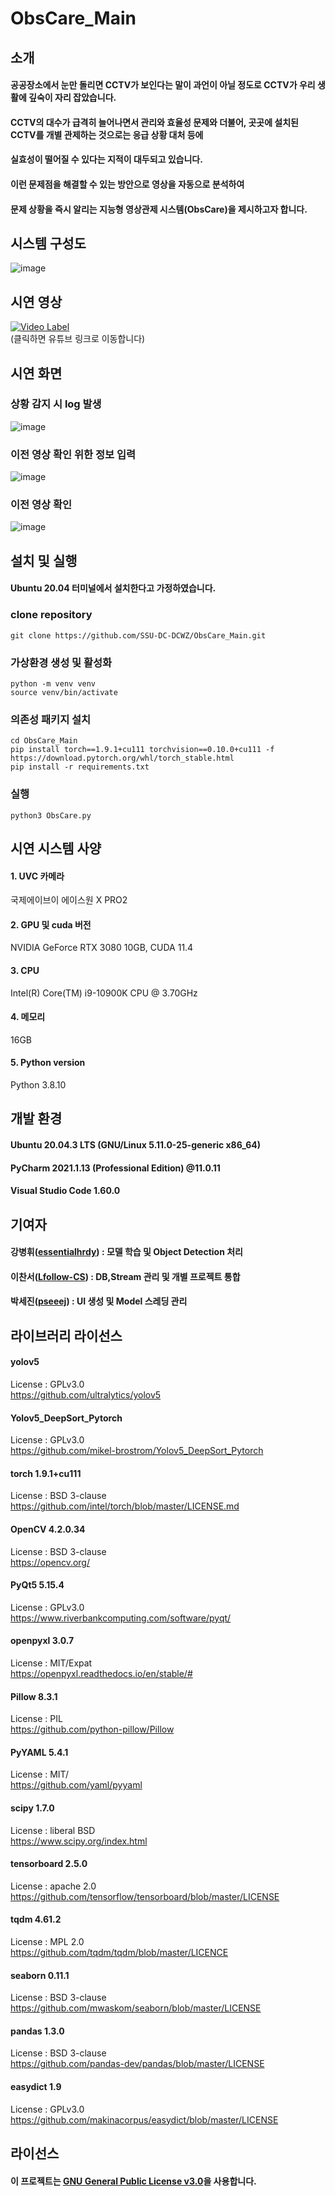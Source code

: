 # ObsCare_Main
## 소개
#### 공공장소에서 눈만 돌리면 CCTV가 보인다는 말이 과언이 아닐 정도로 CCTV가 우리 생활에 깊숙이 자리 잡았습니다.
#### CCTV의 대수가 급격히 늘어나면서 관리와 효율성 문제와 더불어, 곳곳에 설치된 CCTV를 개별 관제하는 것으로는 응급 상황 대처 등에
#### 실효성이 떨어질 수 있다는 지적이 대두되고 있습니다.
#### 이런 문제점을 해결할 수 있는 방안으로 영상을 자동으로 분석하여
#### 문제 상황을 즉시 알리는 지능형 영상관제 시스템(ObsCare)을 제시하고자 합니다.

## 시스템 구성도
![image](https://user-images.githubusercontent.com/49185035/132118172-4c61f4bd-609e-4407-8e78-bbd160e2339e.png)

## 시연 영상
[![Video Label](https://user-images.githubusercontent.com/60226988/137311524-d325a2f5-e579-4a9d-8470-173a1f4ba58d.jpg)](https://www.youtube.com/watch?v=wJdjtgeti40)  
(클릭하면 유튜브 링크로 이동합니다)  

## 시연 화면
### 상황 감지 시 log 발생
![image](https://user-images.githubusercontent.com/49185035/132118122-bc0d449c-721b-45e6-a11f-87774ec60777.png)
### 이전 영상 확인 위한 정보 입력
![image](https://user-images.githubusercontent.com/49185035/132118151-9dede290-e0f5-4424-85ee-82c1560c30f1.png)
### 이전 영상 확인
![image](https://user-images.githubusercontent.com/49185035/132118157-ec7585ef-f9e0-4b69-bbdf-65bbdb7dc850.png)

## 설치 및 실행
#### Ubuntu 20.04 터미널에서 설치한다고 가정하였습니다.
### clone repository
``` 
git clone https://github.com/SSU-DC-DCWZ/ObsCare_Main.git
```

### 가상환경 생성 및 활성화
```
python -m venv venv
source venv/bin/activate
```

### 의존성 패키지 설치
```
cd ObsCare_Main
pip install torch==1.9.1+cu111 torchvision==0.10.0+cu111 -f https://download.pytorch.org/whl/torch_stable.html
pip install -r requirements.txt
```

### 실행
``` 
python3 ObsCare.py
```

## 시연 시스템 사양
#### 1. UVC 카메라
국제에이브이 에이스원 X PRO2
#### 2. GPU 및 cuda 버전
NVIDIA GeForce RTX 3080 10GB, CUDA 11.4
#### 3. CPU
Intel(R) Core(TM) i9-10900K CPU @ 3.70GHz
#### 4. 메모리
16GB
#### 5. Python version
Python 3.8.10  

## 개발 환경
#### Ubuntu 20.04.3 LTS (GNU/Linux 5.11.0-25-generic x86_64)
#### PyCharm 2021.1.13 (Professional Edition) @11.0.11
#### Visual Studio Code 1.60.0

## 기여자
#### **강병휘**([essentialhrdy](https://github.com/essentialhrdy)) : 모델 학습 및 Object Detection 처리
#### **이찬서**([Lfollow-CS](https://github.com/Lfollow-CS)) : DB,Stream 관리 및 개별 프로젝트 통합
#### **박세진**([pseeej](https://github.com/pseeej)) : UI 생성 및 Model 스레딩 관리

## 라이브러리 라이선스
#### yolov5
License : GPLv3.0  
https://github.com/ultralytics/yolov5
#### Yolov5_DeepSort_Pytorch
License : GPLv3.0  
https://github.com/mikel-brostrom/Yolov5_DeepSort_Pytorch
#### torch 1.9.1+cu111
License : BSD 3-clause  
https://github.com/intel/torch/blob/master/LICENSE.md
#### OpenCV 4.2.0.34
License : BSD 3-clause   
https://opencv.org/
#### PyQt5 5.15.4
License : GPLv3.0  
https://www.riverbankcomputing.com/software/pyqt/
#### openpyxl 3.0.7 
License : MIT/Expat  
https://openpyxl.readthedocs.io/en/stable/#
#### Pillow 8.3.1
License : PIL   
https://github.com/python-pillow/Pillow
#### PyYAML 5.4.1
License : MIT/  
https://github.com/yaml/pyyaml
#### scipy 1.7.0
License : liberal BSD  
https://www.scipy.org/index.html
#### tensorboard 2.5.0  
License : apache 2.0  
https://github.com/tensorflow/tensorboard/blob/master/LICENSE
#### tqdm 4.61.2   
License : MPL 2.0  
https://github.com/tqdm/tqdm/blob/master/LICENCE
#### seaborn 0.11.1    
License : BSD 3-clause  
https://github.com/mwaskom/seaborn/blob/master/LICENSE
#### pandas 1.3.0    
License : BSD 3-clause  
https://github.com/pandas-dev/pandas/blob/master/LICENSE
#### easydict 1.9    
License : GPLv3.0  
https://github.com/makinacorpus/easydict/blob/master/LICENSE
## 라이선스
#### 이 프로젝트는 [GNU General Public License v3.0](https://github.com/SSU-DC-DCWZ/ObsCare_Main/blob/main/LICENSE)을 사용합니다.
